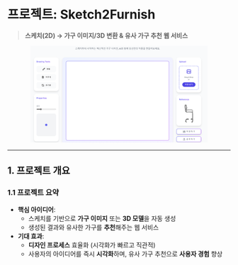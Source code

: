 # **프로젝트: Sketch2Furnish**  
> **스케치(2D) → 가구 이미지/3D 변환 & 유사 가구 추천 웹 서비스**

<p align="center">
  <img src="./home_img.png" width="400" alt="프로젝트 배너" />
</p>

---

## **1. 프로젝트 개요**

### 1.1 프로젝트 요약
- **핵심 아이디어**:  
  - 스케치를 기반으로 **가구 이미지** 또는 **3D 모델**을 자동 생성  
  - 생성된 결과와 유사한 가구를 **추천**해주는 웹 서비스
- **기대 효과**:
  - **디자인 프로세스** 효율화 (시각화가 빠르고 직관적)
  - 사용자의 아이디어를 즉시 **시각화**하며, 유사 가구 추천으로 **사용자 경험** 향상
